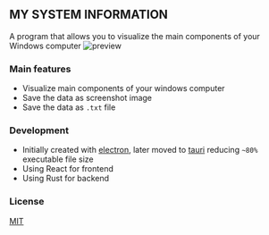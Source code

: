 ## MY SYSTEM INFORMATION
A program that allows you to visualize the main components of your Windows computer
![preview](https://i.imgur.com/TfnwqXO.png)

### Main features
- Visualize main components of your windows computer
- Save the data as screenshot image
- Save the data as `.txt` file
### Development
- Initially created with [electron](https://github.com/electron/electron), later moved to [tauri](https://github.com/tauri-apps/tauri) reducing `~80%` executable file size
- Using React for frontend
- Using Rust for backend
### License
[MIT](https://www.mit.edu/~amini/LICENSE.md)